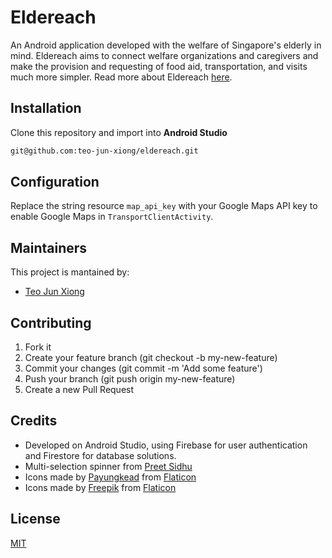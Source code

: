 # Eldereach
An Android application developed with the welfare of Singapore's elderly in mind. Eldereach aims to connect welfare organizations and caregivers and make the provision and requesting of food aid, transportation, and visits much more simpler. Read more about Eldereach [here](help). 

## Installation
Clone this repository and import into **Android Studio**
```bash
git@github.com:teo-jun-xiong/eldereach.git
```

## Configuration
Replace the string resource `map_api_key` with your Google Maps API key to enable Google Maps in `TransportClientActivity`. 

## Maintainers
This project is mantained by:
* [Teo Jun Xiong](http://github.com/teo-jun-xiong)

## Contributing

1. Fork it
2. Create your feature branch (git checkout -b my-new-feature)
3. Commit your changes (git commit -m 'Add some feature')
5. Push your branch (git push origin my-new-feature)
6. Create a new Pull Request

## Credits
- Developed on Android Studio, using Firebase for user authentication and Firestore for database solutions.
- Multi-selection spinner from [Preet Sidhu](https://github.com/prsidhu/MultiSelectSpinner)
- Icons made by [Payungkead](https://www.flaticon.com/authors/payungkead) from [Flaticon](https://www.flaticon.com/Flaticon)
- Icons made by [Freepik](https://www.flaticon.com/authors/freepik) from [Flaticon](https://www.flaticon.com/Flaticon)

## License
[MIT](https://choosealicense.com/licenses/mit/)
